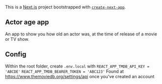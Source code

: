 This is a [Next.js](https://nextjs.org/) project bootstrapped with [`create-next-app`](https://github.com/vercel/next.js/tree/canary/packages/create-next-app).

## Actor age app

An app to show you how old an actor was, at the time of release of a movie or TV show.

## Config

Within the root folder, create `.env.local` with
`REACT_APP_TMDB_API_KEY = 'ABCDE'`
`REACT_APP_TMDB_BEARER_TOKEN = 'ABC123'`
Found at https://www.themoviedb.org/settings/api once you've created an account
